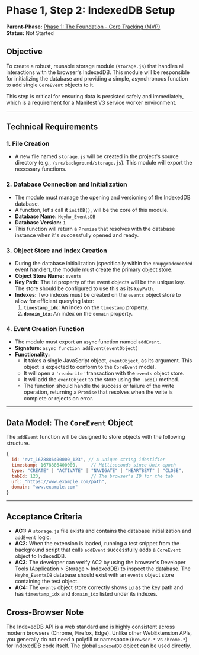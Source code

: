 # Phase 1, Step 2: IndexedDB Setup

**Parent-Phase:** [Phase 1: The Foundation - Core Tracking (MVP)](./1-basic-extension-setup.md)  
**Status:** Not Started

## Objective

To create a robust, reusable storage module (`storage.js`) that handles all interactions with the browser's IndexedDB. This module will be responsible for initializing the database and providing a simple, asynchronous function to add single `CoreEvent` objects to it.

This step is critical for ensuring data is persisted safely and immediately, which is a requirement for a Manifest V3 service worker environment.

---

## Technical Requirements

### 1. File Creation

- A new file named `storage.js` will be created in the project's source directory (e.g., `/src/background/storage.js`). This module will export the necessary functions.

### 2. Database Connection and Initialization

- The module must manage the opening and versioning of the IndexedDB database.
- A function, let's call it `initDB()`, will be the core of this module.
- **Database Name:** `Heyho_EventsDB`
- **Database Version:** `1`
- This function will return a `Promise` that resolves with the database instance when it's successfully opened and ready.

### 3. Object Store and Index Creation

- During the database initialization (specifically within the `onupgradeneeded` event handler), the module must create the primary object store.
- **Object Store Name:** `events`
- **Key Path:** The `id` property of the event objects will be the unique key. The store should be configured to use this as its `keyPath`.
- **Indexes:** Two indexes must be created on the `events` object store to allow for efficient querying later:
    1.  **`timestamp_idx`**: An index on the `timestamp` property.
    2.  **`domain_idx`**: An index on the `domain` property.

### 4. Event Creation Function

- The module must export an `async` function named `addEvent`.
- **Signature:** `async function addEvent(eventObject)`
- **Functionality:**
    - It takes a single JavaScript object, `eventObject`, as its argument. This object is expected to conform to the `CoreEvent` model.
    - It will open a `'readwrite'` transaction with the `events` object store.
    - It will add the `eventObject` to the store using the `.add()` method.
    - The function should handle the success or failure of the write operation, returning a `Promise` that resolves when the write is complete or rejects on error.

---

## Data Model: The `CoreEvent` Object

The `addEvent` function will be designed to store objects with the following structure.

```javascript
{
  id: "evt_1678886400000_123", // A unique string identifier
  timestamp: 1678886400000,     // Milliseconds since Unix epoch
  type: "CREATE" | "ACTIVATE" | "NAVIGATE" | "HEARTBEAT" | "CLOSE",
  tabId: 123,                   // The browser's ID for the tab
  url: "https://www.example.com/path",
  domain: "www.example.com"
}
```

---

## Acceptance Criteria

-   **AC1:** A `storage.js` file exists and contains the database initialization and `addEvent` logic.
-   **AC2:** When the extension is loaded, running a test snippet from the background script that calls `addEvent` successfully adds a `CoreEvent` object to IndexedDB.
-   **AC3:** The developer can verify AC2 by using the browser's Developer Tools (Application > Storage > IndexedDB) to inspect the database. The `Heyho_EventsDB` database should exist with an `events` object store containing the test object.
-   **AC4:** The `events` object store correctly shows `id` as the key path and has `timestamp_idx` and `domain_idx` listed under its indexes.

## Cross-Browser Note

The IndexedDB API is a web standard and is highly consistent across modern browsers (Chrome, Firefox, Edge). Unlike other WebExtension APIs, you generally do not need a polyfill or namespace (`browser.*` vs `chrome.*`) for IndexedDB code itself. The global `indexedDB` object can be used directly.
